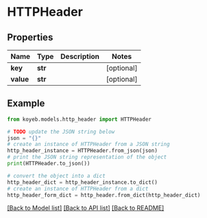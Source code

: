 # HTTPHeader


## Properties

Name | Type | Description | Notes
------------ | ------------- | ------------- | -------------
**key** | **str** |  | [optional] 
**value** | **str** |  | [optional] 

## Example

```python
from koyeb.models.http_header import HTTPHeader

# TODO update the JSON string below
json = "{}"
# create an instance of HTTPHeader from a JSON string
http_header_instance = HTTPHeader.from_json(json)
# print the JSON string representation of the object
print(HTTPHeader.to_json())

# convert the object into a dict
http_header_dict = http_header_instance.to_dict()
# create an instance of HTTPHeader from a dict
http_header_form_dict = http_header.from_dict(http_header_dict)
```
[[Back to Model list]](../README.md#documentation-for-models) [[Back to API list]](../README.md#documentation-for-api-endpoints) [[Back to README]](../README.md)



